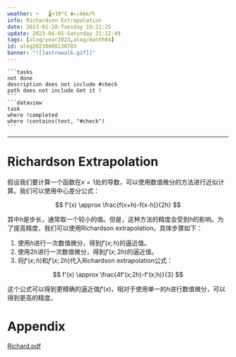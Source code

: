 ```yaml
---
weather: ☀️   🌡️+19°C 🌬️↓4km/h
info: Richardson Extrapolation
date: 2023-02-28-Tuesday 19:21:25
update: 2023-04-01-Saturday 21:12:49
tags: [alog/year2023,alog/month04]
id: alog20230408130703
banner: "![[astrowalk.gif]]"
---
```

````ad-todo
```tasks
not done
description does not include #check
path does not include Get it !
```
```dataview
task
where !completed
where !contains(text, "#check")
```
````
---

# Richardson Extrapolation

假设我们要计算一个函数在$x=1$处的导数，可以使用数值微分的方法进行近似计算。我们可以使用中心差分公式：

$$ f'(x) \approx \frac{f(x+h)-f(x-h)}{2h} $$

其中$h$是步长，通常取一个较小的值。但是，这种方法的精度会受到$h$的影响。为了提高精度，我们可以使用Richardson extrapolation。具体步骤如下：

1.  使用$h$进行一次数值微分，得到$f'(x;h)$的逼近值。
2.  使用$2h$进行一次数值微分，得到$f'(x;2h)$的逼近值。
3.  将$f'(x;h)$和$f'(x;2h)$代入Richardson extrapolation公式：

$$ f'(x) \approx \frac{4f'(x;2h)-f'(x;h)}{3} $$

这个公式可以得到更精确的逼近值$f'(x)$，相对于使用单一的$h$进行数值微分，可以得到更高的精度。

# Appendix
[Richard.pdf](https://personal.math.ubc.ca/~feldman/m256/richard.pdf)